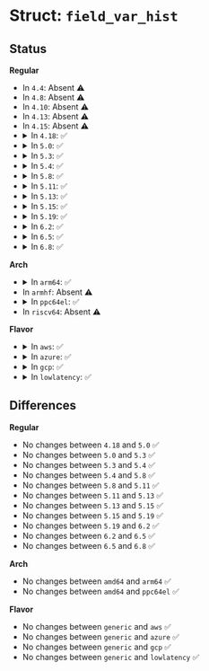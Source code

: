 # Struct: <code>field_var_hist</code>

## Status
<b>Regular</b>
<ul>
<li>
In <code>4.4</code>: Absent ⚠️
</li>
<li>
In <code>4.8</code>: Absent ⚠️
</li>
<li>
In <code>4.10</code>: Absent ⚠️
</li>
<li>
In <code>4.13</code>: Absent ⚠️
</li>
<li>
In <code>4.15</code>: Absent ⚠️
</li>
<li>
<details>
<summary>In <code>4.18</code>: ✅</summary>

```c
struct field_var_hist {
    struct hist_trigger_data *hist_data;
    char *cmd;
};
```
</details>
</li>
<li>
<details>
<summary>In <code>5.0</code>: ✅</summary>

```c
struct field_var_hist {
    struct hist_trigger_data *hist_data;
    char *cmd;
};
```
</details>
</li>
<li>
<details>
<summary>In <code>5.3</code>: ✅</summary>

```c
struct field_var_hist {
    struct hist_trigger_data *hist_data;
    char *cmd;
};
```
</details>
</li>
<li>
<details>
<summary>In <code>5.4</code>: ✅</summary>

```c
struct field_var_hist {
    struct hist_trigger_data *hist_data;
    char *cmd;
};
```
</details>
</li>
<li>
<details>
<summary>In <code>5.8</code>: ✅</summary>

```c
struct field_var_hist {
    struct hist_trigger_data *hist_data;
    char *cmd;
};
```
</details>
</li>
<li>
<details>
<summary>In <code>5.11</code>: ✅</summary>

```c
struct field_var_hist {
    struct hist_trigger_data *hist_data;
    char *cmd;
};
```
</details>
</li>
<li>
<details>
<summary>In <code>5.13</code>: ✅</summary>

```c
struct field_var_hist {
    struct hist_trigger_data *hist_data;
    char *cmd;
};
```
</details>
</li>
<li>
<details>
<summary>In <code>5.15</code>: ✅</summary>

```c
struct field_var_hist {
    struct hist_trigger_data *hist_data;
    char *cmd;
};
```
</details>
</li>
<li>
<details>
<summary>In <code>5.19</code>: ✅</summary>

```c
struct field_var_hist {
    struct hist_trigger_data *hist_data;
    char *cmd;
};
```
</details>
</li>
<li>
<details>
<summary>In <code>6.2</code>: ✅</summary>

```c
struct field_var_hist {
    struct hist_trigger_data *hist_data;
    char *cmd;
};
```
</details>
</li>
<li>
<details>
<summary>In <code>6.5</code>: ✅</summary>

```c
struct field_var_hist {
    struct hist_trigger_data *hist_data;
    char *cmd;
};
```
</details>
</li>
<li>
<details>
<summary>In <code>6.8</code>: ✅</summary>

```c
struct field_var_hist {
    struct hist_trigger_data *hist_data;
    char *cmd;
};
```
</details>
</li>
</ul>
<b>Arch</b>
<ul>
<li>
<details>
<summary>In <code>arm64</code>: ✅</summary>

```c
struct field_var_hist {
    struct hist_trigger_data *hist_data;
    char *cmd;
};
```
</details>
</li>
<li>
In <code>armhf</code>: Absent ⚠️
</li>
<li>
<details>
<summary>In <code>ppc64el</code>: ✅</summary>

```c
struct field_var_hist {
    struct hist_trigger_data *hist_data;
    char *cmd;
};
```
</details>
</li>
<li>
In <code>riscv64</code>: Absent ⚠️
</li>
</ul>
<b>Flavor</b>
<ul>
<li>
<details>
<summary>In <code>aws</code>: ✅</summary>

```c
struct field_var_hist {
    struct hist_trigger_data *hist_data;
    char *cmd;
};
```
</details>
</li>
<li>
<details>
<summary>In <code>azure</code>: ✅</summary>

```c
struct field_var_hist {
    struct hist_trigger_data *hist_data;
    char *cmd;
};
```
</details>
</li>
<li>
<details>
<summary>In <code>gcp</code>: ✅</summary>

```c
struct field_var_hist {
    struct hist_trigger_data *hist_data;
    char *cmd;
};
```
</details>
</li>
<li>
<details>
<summary>In <code>lowlatency</code>: ✅</summary>

```c
struct field_var_hist {
    struct hist_trigger_data *hist_data;
    char *cmd;
};
```
</details>
</li>
</ul>

## Differences
<b>Regular</b>
<ul>
<li>
No changes between <code>4.18</code> and <code>5.0</code> ✅
</li>
<li>
No changes between <code>5.0</code> and <code>5.3</code> ✅
</li>
<li>
No changes between <code>5.3</code> and <code>5.4</code> ✅
</li>
<li>
No changes between <code>5.4</code> and <code>5.8</code> ✅
</li>
<li>
No changes between <code>5.8</code> and <code>5.11</code> ✅
</li>
<li>
No changes between <code>5.11</code> and <code>5.13</code> ✅
</li>
<li>
No changes between <code>5.13</code> and <code>5.15</code> ✅
</li>
<li>
No changes between <code>5.15</code> and <code>5.19</code> ✅
</li>
<li>
No changes between <code>5.19</code> and <code>6.2</code> ✅
</li>
<li>
No changes between <code>6.2</code> and <code>6.5</code> ✅
</li>
<li>
No changes between <code>6.5</code> and <code>6.8</code> ✅
</li>
</ul>
<b>Arch</b>
<ul>
<li>
No changes between <code>amd64</code> and <code>arm64</code> ✅
</li>
<li>
No changes between <code>amd64</code> and <code>ppc64el</code> ✅
</li>
</ul>
<b>Flavor</b>
<ul>
<li>
No changes between <code>generic</code> and <code>aws</code> ✅
</li>
<li>
No changes between <code>generic</code> and <code>azure</code> ✅
</li>
<li>
No changes between <code>generic</code> and <code>gcp</code> ✅
</li>
<li>
No changes between <code>generic</code> and <code>lowlatency</code> ✅
</li>
</ul>

